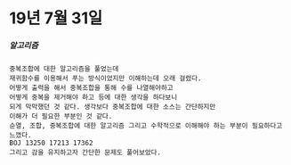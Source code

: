 # 19년 7월 31일

##### 알고리즘
    중복조합에 대한 알고리즘을 풀었는데
    재귀함수를 이용해서 푸는 방식이었지만 이해하는데 오래 걸렸다.
    어떻게 출력을 해서 중복조합을 통해 수를 나열해야하고
    어떻게 중복을 제거해야 하고 등에 대한 생각을 하다보니
    되게 막막했던 것 같다. 생각보다 중복조합에 대한 소스는 간단하지만
    이해가 더 필요한 부분인 것 같다.
    순열, 조합, 중복조합에 대한 알고리즘 그리고 수학적으로 이해해야 하는 부분이 필요하다고 느꼈다.
    BOJ 13250 17213 17362
    그리고 감을 유지하고자 간단한 문제도 풀어보았다.
